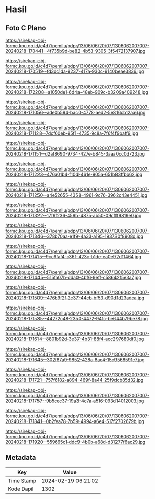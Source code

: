 # Hasil

## Foto C Plano

https://sirekap-obj-formc.kpu.go.id/c4d7/pemilu/pdpr/13/06/06/20/07/1306062007007-20240218-170441--4f735b9d-be82-4b53-9305-3f5472137907.jpg

https://sirekap-obj-formc.kpu.go.id/c4d7/pemilu/pdpr/13/06/06/20/07/1306062007007-20240218-170519--fd3dc1da-9237-417a-930c-9140beae3836.jpg

https://sirekap-obj-formc.kpu.go.id/c4d7/pemilu/pdpr/13/06/06/20/07/1306062007007-20240218-172208--a1050de1-6d4a-48eb-909c-b3209a409248.jpg

https://sirekap-obj-formc.kpu.go.id/c4d7/pemilu/pdpr/13/06/06/20/07/1306062007007-20240218-171056--ade0b594-bac0-4778-aed2-5e816cb12aa6.jpg

https://sirekap-obj-formc.kpu.go.id/c4d7/pemilu/pdpr/13/06/06/20/07/1306062007007-20240218-171128--7dcf60eb-95f1-4735-9c8a-7f6f4f9baff9.jpg

https://sirekap-obj-formc.kpu.go.id/c4d7/pemilu/pdpr/13/06/06/20/07/1306062007007-20240218-171151--d2af8690-9734-427e-b845-3aaa0cc0d723.jpg

https://sirekap-obj-formc.kpu.go.id/c4d7/pemilu/pdpr/13/06/06/20/07/1306062007007-20240218-171223--476a01b4-f10d-461e-905a-651b83ffbb62.jpg

https://sirekap-obj-formc.kpu.go.id/c4d7/pemilu/pdpr/13/06/06/20/07/1306062007007-20240218-171250--a4e52655-4358-4961-9c76-3962c43e4451.jpg

https://sirekap-obj-formc.kpu.go.id/c4d7/pemilu/pdpr/13/06/06/20/07/1306062007007-20240218-171322--17f9f236-459b-4875-ab50-09cfff9819e0.jpg

https://sirekap-obj-formc.kpu.go.id/c4d7/pemilu/pdpr/13/06/06/20/07/1306062007007-20240218-171346--378b70aa-e1f9-4a33-a195-193730f8908d.jpg

https://sirekap-obj-formc.kpu.go.id/c4d7/pemilu/pdpr/13/06/06/20/07/1306062007007-20240218-171415--9cc9faf4-c36f-423c-b1de-ea0e92d11464.jpg

https://sirekap-obj-formc.kpu.go.id/c4d7/pemilu/pdpr/13/06/06/20/07/1306062007007-20240218-171445--515fa07b-dda0-4bf6-9eff-c58642f5e3a7.jpg

https://sirekap-obj-formc.kpu.go.id/c4d7/pemilu/pdpr/13/06/06/20/07/1306062007007-20240218-171509--476b9f2f-2c37-44cb-bf53-d90d1d23adca.jpg

https://sirekap-obj-formc.kpu.go.id/c4d7/pemilu/pdpr/13/06/06/20/07/1306062007007-20240218-171535--44272c48-2350-4472-941c-be644b79be78.jpg

https://sirekap-obj-formc.kpu.go.id/c4d7/pemilu/pdpr/13/06/06/20/07/1306062007007-20240218-171614--8801b92d-3e37-4b31-88f4-acc297680df0.jpg

https://sirekap-obj-formc.kpu.go.id/c4d7/pemilu/pdpr/13/06/06/20/07/1306062007007-20240218-171645--302f87a9-9852-428a-8ac4-15c9568591e7.jpg

https://sirekap-obj-formc.kpu.go.id/c4d7/pemilu/pdpr/13/06/06/20/07/1306062007007-20240218-171721--757f6182-a894-469f-8a44-25f9dcb85d32.jpg

https://sirekap-obj-formc.kpu.go.id/c4d7/pemilu/pdpr/13/06/06/20/07/1306062007007-20240218-171757--9b5cec37-19a3-4c7a-a516-093d14012003.jpg

https://sirekap-obj-formc.kpu.go.id/c4d7/pemilu/pdpr/13/06/06/20/07/1306062007007-20240218-171841--0b2fea78-7b59-4994-a6e4-517f2702679b.jpg

https://sirekap-obj-formc.kpu.go.id/c4d7/pemilu/pdpr/13/06/06/20/07/1306062007007-20240218-171920--559665c1-ddc9-4b0b-a68d-d31277f6ac29.jpg


## Metadata

| Key        | Value               |
| ---------- | ------------------- |
| Time Stamp | 2024-02-19 06:21:02 |
| Kode Dapil | 1302                |



